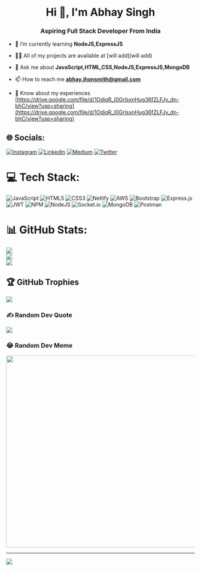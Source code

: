 <h1 align="center">Hi 👋, I'm Abhay Singh</h1>
<h3 align="center">Aspiring Full Stack Developer From India</h3>


- 🌱 I’m currently learning **NodeJS,ExpressJS**

- 👨‍💻 All of my projects are available at [will add](will add)

- 💬 Ask me about **JavaScript,HTML,CSS,NodeJS,ExpressJS,MongoDB**

- 📫 How to reach me **abhay.jhonsmith@gmail.com**

- 📄 Know about my experiences [https://drive.google.com/file/d/1OdiqR_I0GrlsxnHug36fZLFJy_dn-bhC/view?usp=sharing](https://drive.google.com/file/d/1OdiqR_I0GrlsxnHug36fZLFJy_dn-bhC/view?usp=sharing)


## 🌐 Socials:
[![Instagram](https://img.shields.io/badge/Instagram-%23E4405F.svg?logo=Instagram&logoColor=white)](https://instagram.com/abhaysingh.py) [![LinkedIn](https://img.shields.io/badge/LinkedIn-%230077B5.svg?logo=linkedin&logoColor=white)](https://linkedin.com/in/abhay1337) [![Medium](https://img.shields.io/badge/Medium-12100E?logo=medium&logoColor=white)](https://medium.com/@abhay.jhonsmith) [![Twitter](https://img.shields.io/badge/Twitter-%231DA1F2.svg?logo=Twitter&logoColor=white)](https://twitter.com/dantehaxor) 

# 💻 Tech Stack:
![JavaScript](https://img.shields.io/badge/javascript-%23323330.svg?style=for-the-badge&logo=javascript&logoColor=%23F7DF1E) ![HTML5](https://img.shields.io/badge/html5-%23E34F26.svg?style=for-the-badge&logo=html5&logoColor=white) ![CSS3](https://img.shields.io/badge/css3-%231572B6.svg?style=for-the-badge&logo=css3&logoColor=white) ![Netlify](https://img.shields.io/badge/netlify-%23000000.svg?style=for-the-badge&logo=netlify&logoColor=#00C7B7) ![AWS](https://img.shields.io/badge/AWS-%23FF9900.svg?style=for-the-badge&logo=amazon-aws&logoColor=white) ![Bootstrap](https://img.shields.io/badge/bootstrap-%23563D7C.svg?style=for-the-badge&logo=bootstrap&logoColor=white) ![Express.js](https://img.shields.io/badge/express.js-%23404d59.svg?style=for-the-badge&logo=express&logoColor=%2361DAFB) ![JWT](https://img.shields.io/badge/JWT-black?style=for-the-badge&logo=JSON%20web%20tokens) ![NPM](https://img.shields.io/badge/NPM-%23000000.svg?style=for-the-badge&logo=npm&logoColor=white) ![NodeJS](https://img.shields.io/badge/node.js-6DA55F?style=for-the-badge&logo=node.js&logoColor=white) ![Socket.io](https://img.shields.io/badge/Socket.io-black?style=for-the-badge&logo=socket.io&badgeColor=010101) ![MongoDB](https://img.shields.io/badge/MongoDB-%234ea94b.svg?style=for-the-badge&logo=mongodb&logoColor=white) ![Postman](https://img.shields.io/badge/Postman-FF6C37?style=for-the-badge&logo=postman&logoColor=white)
# 📊 GitHub Stats:
![](https://github-readme-stats.vercel.app/api?username=DanteHaxor&theme=dark&hide_border=false&include_all_commits=false&count_private=false)<br/>
![](https://github-readme-streak-stats.herokuapp.com/?user=DanteHaxor&theme=dark&hide_border=false)<br/>
![](https://github-readme-stats.vercel.app/api/top-langs/?username=DanteHaxor&theme=dark&hide_border=false&include_all_commits=false&count_private=false&layout=compact)

## 🏆 GitHub Trophies
![](https://github-profile-trophy.vercel.app/?username=DanteHaxor&theme=radical&no-frame=false&no-bg=true&margin-w=4)

### ✍️ Random Dev Quote
![](https://quotes-github-readme.vercel.app/api?type=horizontal&theme=radical)

### 😂 Random Dev Meme
<img src="https://random-memer.herokuapp.com/" width="512px"/>

---
[![](https://visitcount.itsvg.in/api?id=DanteHaxor&icon=0&color=0)](https://visitcount.itsvg.in)

<!-- Proudly created with GPRM ( https://gprm.itsvg.in ) -->
